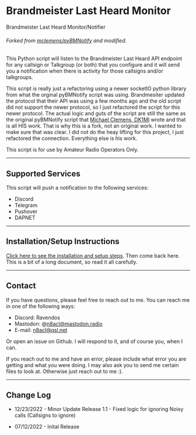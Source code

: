 # Brandmeister Last Heard Monitor
Brandmeister Last Heard Monitor/Notifier

###### Forked from [mclemens/pyBMNotify](https://codeberg.org/mclemens/pyBMNotify) and modified.

This Python script will listen to the Brandmeister Last Heard API endpoint for any callsign or Talkgroup (or both) that you configure and it will send you a notification when there is activity for those callsigns and/or talkgroups.

This script is really just a refactoring using a newer socketIO python library from what the orginal pyBMNotify script was using. Brandmesiter updated the protocol that their API was using a few months ago and the old script did not support the newer protocol, so I just refactored the script for this newer protocol. The actual logic and guts of the script are still the same as the original pyBMNotify script that [Michael Clemens, DK1MI](https://qrz.is/) wrote and that is all HIS work. That is why this is a fork, not an original work. I wanted to make sure that was clear. I did not do the heay lifting for this project, I just refactored the connection. Everything else is his work.

This script is for use by Amateur Radio Operators Only.

---

## Supported Services

This script will push a notification to the following services:

- Discord
- Telegram
- Pushover
- DAPNET

---

## Installation/Setup Instructions

[Click here to see the installation and setup steps](https://github.com/n8acl/bm_monitor/blob/master/installation-setup.md). Then come back here. This is a bit of a long document, so read it all carefully.

---
## Contact
If you have questions, please feel free to reach out to me. You can reach me in one of the following ways:

- Discord: Ravendos
- Mastodon: @n8acl@mastodon.radio
- E-mail: n8acl@qsl.net

Or open an issue on Github. I will respond to it, and of course you, when I can. 

If you reach out to me and have an error, please include what error you are getting and what you were doing. I may also ask you to send me certain files to look at. Otherwise just reach out to me :).

---

## Change Log

* 12/23/2022 - Minor Update Release 1.1 - Fixed logic for ignoring Noisy calls (Callsigns to ignore)

* 07/12/2022 - Inital Release